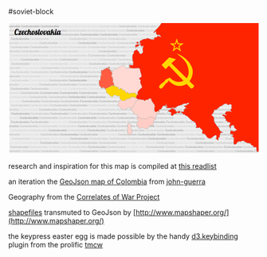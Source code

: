 #soviet-block

!['preview.png'](images/preview.png)

research and inspiration for this map is compiled at [this readlist](http://readlists.com/481a2657)

an iteration the [GeoJson map of Colombia](http://bl.ocks.org/john-guerra/43c7656821069d00dcbc) from [john-guerra](http://bl.ocks.org/john-guerra)

Geography from the [Correlates of War Project](http://correlatesofwar.org/history)

[shapefiles](http://downloads.weidmann.ws/cshapes/Shapefiles/) transmuted to GeoJson by [http://www.mapshaper.org/](http://www.mapshaper.org/)

the keypress easter egg is made possible by the handy [d3.keybinding](http://bl.ocks.org/tmcw/4444952) plugin from the prolific [tmcw](http://bl.ocks.org/tmcw)

